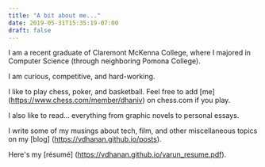 ```yaml
---
title: "A bit about me..."
date: 2019-05-31T15:35:19-07:00
draft: false
---
```


I am a recent graduate of Claremont McKenna College, where I majored in Computer Science (through neighboring Pomona College).

I am curious, competitive, and hard-working.

I like to play chess, poker, and basketball. Feel free to add [me] (https://www.chess.com/member/dhaniv) on chess.com if you play.

I also like to read... everything from graphic novels to personal essays.

I write some of my musings about tech, film, and other miscellaneous topics on my [blog] (https://vdhanan.github.io/posts).

Here's my [résumé] (https://vdhanan.github.io/varun_resume.pdf).
